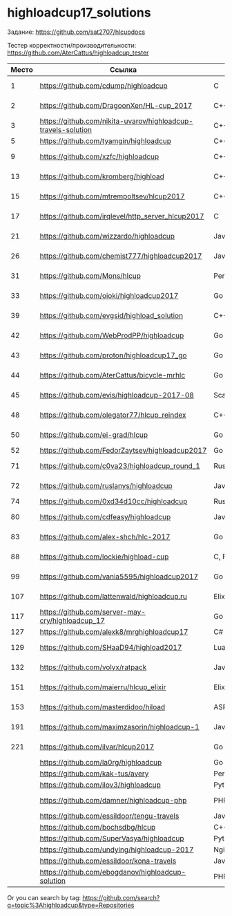 # highloadcup17_solutions

Задание: https://github.com/sat2707/hlcupdocs

Тестер корректности/производительности: https://github.com/AterCattus/highloadcup_tester

| Место  | Ссылка | Язык | Штраф | Имя |
| ------------- | ------------- | ------------- | ------------- | ------------- |
| 1 | https://github.com/cdump/highloadcup | С | 135.42192 | Максим Андреев |
| 2 | https://github.com/DragoonXen/HL-cup_2017 | C++ | 136.28793 | Алексей Дичковский |
| 3 | https://github.com/nikita-uvarov/highloadcup-travels-solution | C++ | 134.68162 | Никита Уваров |
| 5 | https://github.com/tyamgin/highloadcup | C++ | 142.19623 | Иван Тямгин |
| 9 | https://github.com/xzfc/highloadcup | C++ | 190.32211 | Jerky McJerkface |
| 13 | https://github.com/kromberg/highload | С++ | 197.45812 | Егор Кромберг |
| 15 | https://github.com/mtrempoltsev/hlcup2017 | С++ | 199.21302 | Максим Тремпольцев |
| 17 | https://github.com/irqlevel/http_server_hlcup2017 | C | 201.03289 | Andrey Smetanin |
| 21 | https://github.com/wizzardo/highloadcup | Java | 196.0105 | Mikhail Bobrutskov |
| 26 | https://github.com/chemist777/highloadcup2017 | Java+C | 189.76677 | Александр Харитонов |
| 31 | https://github.com/Mons/hlcup | Perl | 212.34872 | Mons Anderson |
| 33 | https://github.com/oioki/highloadcup2017 | Go | 223.65799 | Alexander Oioki |
| 39 | https://github.com/evgsid/highload_solution | C++ | 197.54879 | Евгений Сидоренко |
| 42 | https://github.com/WebProdPP/highloadcup | Go | 226.86371 | Александр Майорский |
| 43 | https://github.com/proton/highloadcup17_go | Go | 234.53744 | Peter Savichev |
| 44 | https://github.com/AterCattus/bicycle-mrhlc | Go | 189.50301 | Алексей Акулович |
| 45 | https://github.com/evis/highloadcup-2017-08 | Scala | 246.35233 | Evgeny Veretennikov |
| 48 | https://github.com/olegator77/hlcup_reindex | C++ | 244.98897 | Oleg Gerasimov |
| 50 | https://github.com/ei-grad/hlcup | Go | 241.77205 | Андрей Григорьев |
| 52 | https://github.com/FedorZaytsev/highloadcup2017 | Go | 249.87749 | Fedor Zaytsev |
| 71 | https://github.com/c0va23/highloadcup_round_1 | Rust | 272.86656 | Дмитрий Федоренко |
| 72 | https://github.com/ruslanys/highloadcup | Java | 274.20083 | Руслан Молчанов |
| 74 | https://github.com/0xd34d10cc/highloadcup | Rust | 275.25939 | Jon Snow |
| 80 | https://github.com/cdfeasy/highloadcup | Java | 303.86881 | Дмитрий Асадуллин |
| 83 | https://github.com/alex-shch/hlc-2017 | Go | 310.28113 | Александр Щукин |
| 88 | https://github.com/lockie/highload-cup | C, Python | 325.2246 | Андрей Кравчукъ |
| 99 | https://github.com/vania5595/highloadcup2017 | Go | 480.88691 | Иван Широкопояс |
| 107 | https://github.com/lattenwald/highloadcup.ru | Elixir | 506.82566 | Александр Кюсев |
| 117 | https://github.com/server-may-cry/highloadcup_17 | Go | 1028.86225 | Сергей Оплетаев |
| 127 | https://github.com/alexk8/mrghighloadcup17 | C# | 2524.9229 | Alex K |
| 129 | https://github.com/SHaaD94/highload2017 | Lua+Tarantool | 3565.56944 | Евгений Зуйкин |
| 132 | https://github.com/volyx/ratpack | Java | 4431.67258 | Дмитрий Волыхин |
| 151 | https://github.com/maierru/hlcup_elixir | Elixir | 37226.29 | Юрий Кудряшов |
| 153 | https://github.com/masterdidoo/hiload | ASP.NET Core | 48041.27 | Александр Семенов |
| 191 | https://github.com/maximzasorin/highloadcup-1 | Javascript | 649548.64 | Maxim Zasorin |
| 221 | https://github.com/ilvar/hlcup2017 | Go | 1284090.51 | Arcady Chumachenko |
|  | https://github.com/la0rg/highloadcup | Go |  |  |
|  | https://github.com/kak-tus/avery | Perl |  |  |
|  | https://github.com/ilov3/highloadcup | Python |  |  |
|  | https://github.com/damner/highloadcup-php | PHP |  | Денис Винокуров |
|  | https://github.com/essildoor/tengu-travels | Java |  |  |
|  | https://github.com/bochsdbg/hlcup | C++ |  |  |
|  | https://github.com/SuperVasya/highloadcup | Python |  |  |
|  | https://github.com/undying/highloadcup-2017 | Nginx+Lua+Redis |  |  |
|  | https://github.com/essildoor/kona-travels | Java |  |  |
|  | https://github.com/ebogdanov/highloadcup-solution | PHP |  |  |

Or you can search by tag: https://github.com/search?q=topic%3Ahighloadcup&type=Repositories
